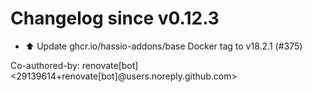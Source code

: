 # Changelog since v0.12.3
- ⬆️ Update ghcr.io/hassio-addons/base Docker tag to v18.2.1 (#375)

Co-authored-by: renovate[bot] <29139614+renovate[bot]@users.noreply.github.com> 
